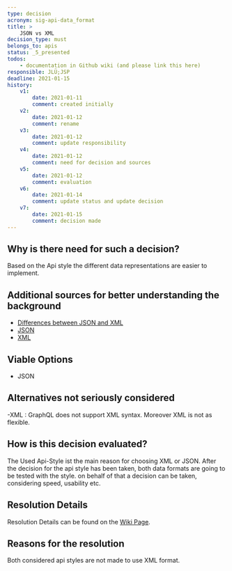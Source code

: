 ```yaml
---
type: decision
acronym: sig-api-data_format
title: >
    JSON vs XML
decision_type: must
belongs_to: apis
status: _5_presented
todos: 
    - documentation in Github wiki (and please link this here)
responsible: JLÜ;JSP
deadline: 2021-01-15
history:
    v1:
        date: 2021-01-11
        comment: created initially
    v2:
        date: 2021-01-12
        comment: rename
    v3:
        date: 2021-01-12
        comment: update responsibility
    v4:
        date: 2021-01-12
        comment: need for decision and sources
    v5:
        date: 2021-01-12
        comment: evaluation
    v6: 
        date: 2021-01-14
        comment: update status and update decision
    v7: 
        date: 2021-01-15
        comment: decision made
---
```


## Why is there need for such a decision?

Based on the Api style the different data representations are easier to implement. 

## Additional sources for better understanding the background

* [Differences between JSON and XML](https://rapidapi.com/blog/types-of-apis/)
* [JSON](https://www.json.org/json-de.html)
* [XML](https://wiki.selfhtml.org/wiki/XML)

## Viable Options

- JSON

## Alternatives not seriously considered

-XML : GraphQL does not support XML syntax. Moreover XML is not as flexible.

## How is this decision evaluated?

The Used Api-Style ist the main reason for choosing XML or JSON. After the decision for the api style has been taken, both data formats
are going to be tested with the style. on behalf of that a decision can be taken, considering speed, usability etc.


 
## Resolution Details

Resolution Details can be found on the [Wiki Page](https://github.com/EVATool/evatool-backend/wiki/JsonXMl).


## Reasons for the resolution
 
Both considered api styles are not made to use XML format.


